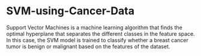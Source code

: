 # SVM-using-Cancer-Data
Support Vector Machines is a machine learning algorithm that finds the optimal hyperplane that separates the different classes in the feature space. In this case, the SVM model is trained to classify whether a breast cancer tumor is benign or malignant based on the features of the dataset.
